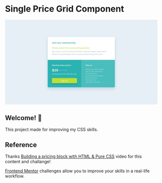 # Single Price Grid Component

![Design preview for the Single Price Grid Component coding challenge](./design/desktop-design.jpg)

## Welcome! 👋

This project made for improving my CSS skills.

## Reference
Thanks [Building a pricing block with HTML & Pure CSS](https://www.youtube.com/watch?v=DGYMErzcflw&t=132s) video for this content and challange!

[Frontend Mentor](https://www.frontendmentor.io) challenges allow you to improve your skills in a real-life workflow.

